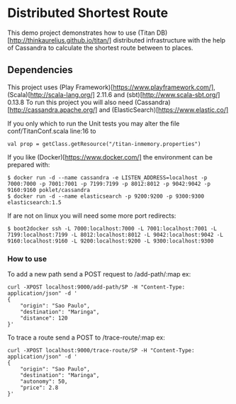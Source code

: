 # Distributed Shortest Route

This demo project demonstrates how to use (Titan DB)[http://thinkaurelius.github.io/titan/] distributed
infrastructure with the help of Cassandra to calculate the
shortest route between to places.

## Dependencies

This project uses (Play Framework)[https://www.playframework.com/],
(Scala)[http://scala-lang.org/] 2.11.6 and (sbt)[http://www.scala-sbt.org/] 0.13.8
To run this project you will also need (Cassandra)[http://cassandra.apache.org/] and (ElasticSearch)[https://www.elastic.co/]

If you only which to run the Unit tests you may alter the file conf/TitanConf.scala line:16 to
```
val prop = getClass.getResource("/titan-inmemory.properties")
```

If you like (Docker)[https://www.docker.com/] the environment can be prepared with:

```
$ docker run -d --name cassandra -e LISTEN_ADDRESS=localhost -p 7000:7000 -p 7001:7001 -p 7199:7199 -p 8012:8012 -p 9042:9042 -p 9160:9160 poklet/cassandra
$ docker run -d --name elasticsearch -p 9200:9200 -p 9300:9300 elasticsearch:1.5
```

If are not on linux you will need some more port redirects:
```
$ boot2docker ssh -L 7000:localhost:7000 -L 7001:localhost:7001 -L 7199:localhost:7199 -L 8012:localhost:8012 -L 9042:localhost:9042 -L 9160:localhost:9160 -L 9200:localhost:9200 -L 9300:localhost:9300
```

### How to use

To add a new path send a POST request to /add-path/:map
ex:
```
curl -XPOST localhost:9000/add-path/SP -H "Content-Type: application/json" -d '
{
    "origin": "Sao Paulo",
    "destination": "Maringa",
    "distance": 120
}'
```

To trace a route send a POST to /trace-route/:map
ex:
```
curl -XPOST localhost:9000/trace-route/SP -H "Content-Type: application/json" -d '
{
    "origin": "Sao Paulo",
    "destination": "Maringa",
    "autonomy": 50,
    "price": 2.8
}'
```
